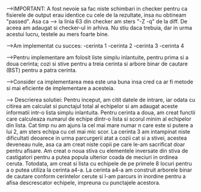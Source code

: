 -->IMPORTANT: A fost nevoie sa fac niste schimbari in checker pentru ca fisierele de output erau identice cu cele de la rezultate, insa nu obtineam "passed". Asa ca --> la linia 63 din checker am sters "-Z -q" de la diff. De aceea am adaugat si checker-ul in arhiva.
Nu stiu daca trebuia, dar in urma acestui lucru, testele au mers foarte bine.

-->Am implementat cu succes:
-cerinta 1
-cerinta 2
-cerinta 3
-cerinta 4

-->Pentru implementare am folosit liste simplu inlantuite, pentru prima si a doua cerinta; cozi si stive pentru a treia cerinta si arbore binar de cautare (BST) pentru a patra cerinta. 

-->Consider ca implementarea mea este una buna insa cred ca ar fi metode si mai eficiente de implementare a acesteia. 

--> Descrierea solutiei: Pentru inceput, am citit datele de intrare, iar odata cu citirea am calculat si punctajul total al echipelor si am adaugat aceste informatii intr-o lista simplu inlantuita. Pentru cerinta a doua, am creat functii care calculeaza numarul de echipe dintr-o lista si scorul minim al echipelor din lista. Cat timp nu am ajuns la cel mai mare numar n care este si putere a lui 2, am sters echipa cu cel mai mic scor. La cerinta 3 am intampinat niste dificultati deoarece in urma parcurgerii atat a cozii cat si a stivei, acestea deveneau nule, asa ca am creat niste copii pe care le-am sacrificat doar pentru afisare. Am creat o noua stiva cu elementele inversate din stiva de castigatori pentru a putea popula ulterior coada de meciuri in ordinea ceruta. Totodata, am creat si lista cu echipele de pe primele 8 locuri pentru a o putea utiliza la cerinta a4-a. La cerinta a4-a am construit arborele binar de cautare conform cerintelor cerute si l-am parcurs in inordine pentru a afisa descrescator echipele, impreuna cu punctajele acestora.

